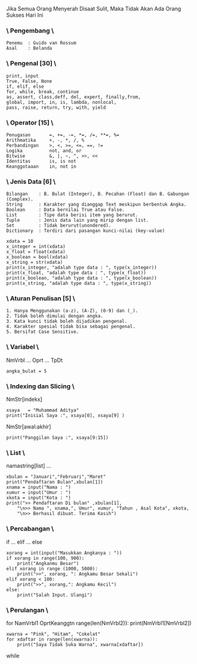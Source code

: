 Jika Semua Orang Menyerah Disaat Sulit, Maka Tidak Akan Ada Orang Sukses Hari Ini

### \ Pengembang \
```
Penemu  : Guido van Rossum 
Asal    : Belanda
```
### \ Pengenal [30] \
```
print, input
True, False, None
if, elif, else
for, while, break, continue 
as, assert, class,deff, del, expert, finally,from, 
global, import, in, is, lambda, nonlocal, 
pass, raise, return, try, with, yield
```
### \ Operator [15] \
```
Penugasan       =, +=, -=, *=, /=, **=, %=
Arithmatika     +, -, *, /, %
Perbandingan    >, <, >=, <=, ==, !=
Logika          not, and, or
Bitwise         &, |, ~, ^, >>, <<
Identitas       is, is not
Keanggotaaan    in, not in
```
### \ Jenis Data [6] \
```
Bilangan    : B. Bulat (Integer), B. Pecahan (Float) dan B. Gabungan (Complex).
String      : Karakter yang dianggap Text meskipun berbentuk Angka.
Boolean     : Data bernilai True atau False.
List        : Tipe data berisi item yang berurut.
Tuple       : Jenis data lain yang mirip dengan list.
Set         : Tidak berurut(unondered).
Dictionary  : Terdiri dari pasangan kunci-nilai (key-value)
```
``` 
xdata = 10
x_integer = int(xdata)
x_float = float(xdata)
x_boolean = bool(xdata)
x_string = str(xdata)
print(x_integer, "adalah type data : ", type(x_integer))
print(x_float, "adalah type data : ", type(x_float))
print(x_boolean, "adalah type data : ", type(x_boolean))
print(x_string, "adalah type data : ", type(x_string)) 
```
### \ Aturan Penulisan [5] \
```
1. Hanya Menggunakan (a-z), (A-Z), (0-9) dan (_).
2. Tidak boleh dimulai dengan angka.
3. Kata kunci tidak boleh dijadikan pengenal.
4. Karakter spesial tidak bisa sebagai pengenal.
5. Bersifat Case Sensitive.
```
### \ Variabel \
NmVrbl ... Oprt ... TpDt
``` 
angka_bulat = 5 
```
### \ Indexing dan Slicing \
NmStr[indekx] 
```
xsaya   = "Muhammad Aditya"
print("Inisial Saya :", xsaya[0], xsaya[9] )
```
NmStr[awal:akhir]
```
print("Panggilan Saya :", xsaya[9:15])
```
### \ List \
namastring[list] ...
```
xbulan = "Januari","Februari","Maret"
print("Pendaftaran Bulan",xbulan[1])
xnama = input("Nama : ")
xumur = input("Umur : ")
xkota = input("Kota : ")
print(">> Pendaftaran Di bulan" ,xbulan[1],
    "\n>> Nama ", xnama,", Umur", xumur, "Tahun , Asal Kota", xkota,
    "\n>> Berhasil dibuat. Terima Kasih")
```
### \ Percabangan \
if ... elif ... else
```
xorang = int(input("Masukkan Angkanya : "))
if xorang in range(100, 900):
    print("Angkanmu Besar")
elif xorang in range (1000, 5000):
    print(">>", xorang, ": Angkamu Besar Sekali")
elif xorang < 100:
    print(">>", xorang,": Angkamu Kecil")
else:
    print("Salah Input. Ulangi")
```
### \ Perulangan \
for NamVrbl1 OprtKeanggtn range(len(NmVrbl2)): print(NmVrbl1[NmVrbl2])
```
xwarna = "Pink", "Hitam", "Cokelat"
for xdaftar in range(len(xwarna)):
    print("Saya Tidak Suka Warna", xwarna[xdaftar])
```
while